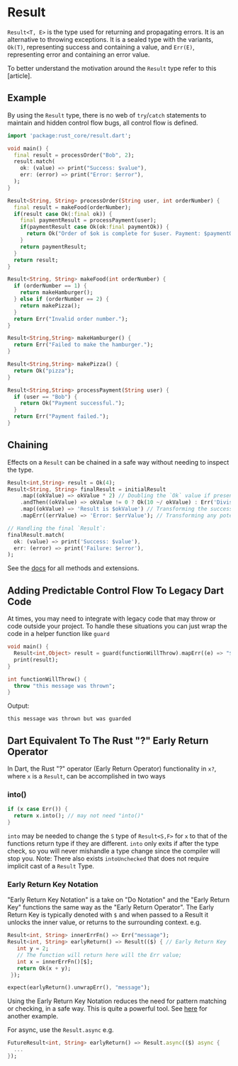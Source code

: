 # Result

`Result<T, E>` is the type used for returning and propagating errors. It is an alternative to throwing exceptions. It is a sealed type with the variants, `Ok(T)`, representing success and containing a value, and `Err(E)`, representing error and containing an error value.

To better understand the motivation around the `Result` type refer to this [article].

## Example
By using the `Result` type, there is no web of `try`/`catch` statements to maintain and hidden control flow bugs, all control flow is defined.
```dart
import 'package:rust_core/result.dart';

void main() {
  final result = processOrder("Bob", 2);
  result.match(
    ok: (value) => print("Success: $value"),
    err: (error) => print("Error: $error"),
  );
}

Result<String, String> processOrder(String user, int orderNumber) {
  final result = makeFood(orderNumber);
  if(result case Ok(:final ok)) {
    final paymentResult = processPayment(user);
    if(paymentResult case Ok(ok:final paymentOk)) {
      return Ok("Order of $ok is complete for $user. Payment: $paymentOk");
    }
    return paymentResult;
  }
  return result;
}

Result<String, String> makeFood(int orderNumber) {
  if (orderNumber == 1) {
    return makeHamburger();
  } else if (orderNumber == 2) {
    return makePizza();
  }
  return Err("Invalid order number.");
}

Result<String,String> makeHamburger() {
  return Err("Failed to make the hamburger.");
}

Result<String,String> makePizza() {
  return Ok("pizza");
}

Result<String,String> processPayment(String user) {
  if (user == "Bob") {
    return Ok("Payment successful.");
  }
  return Err("Payment failed.");
}
```

## Chaining
Effects on a `Result` can be chained in a safe way without
needing to inspect the type.
```dart
Result<int,String> result = Ok(4);
Result<String, String> finalResult = initialResult
    .map((okValue) => okValue * 2) // Doubling the `Ok` value if present.
    .andThen((okValue) => okValue != 0 ? Ok(10 ~/ okValue) : Err('Division by zero')) // Potentially failing operation.
    .map((okValue) => 'Result is $okValue') // Transforming the successful result into a string.
    .mapErr((errValue) => 'Error: $errValue'); // Transforming any potential error.

// Handling the final `Result`:
finalResult.match(
  ok: (value) => print('Success: $value'),
  err: (error) => print('Failure: $error'),
);
```
See the [docs] for all methods and extensions.

## Adding Predictable Control Flow To Legacy Dart Code
At times, you may need to integrate with legacy code that may throw or code outside your project. To handle these situations you can just wrap the code in a helper function like `guard`
```dart
void main() {
  Result<int,Object> result = guard(functionWillThrow).mapErr((e) => "$e but was guarded");
  print(result);
}

int functionWillThrow() {
  throw "this message was thrown";
}
```
Output:
```text
this message was thrown but was guarded
```

## Dart Equivalent To The Rust "?" Early Return Operator
In Dart, the Rust "?" operator (Early Return Operator) functionality in `x?`, where `x` is a `Result`, can be 
accomplished in two ways
### into()
```dart
if (x case Err()) {
  return x.into(); // may not need "into()"
}
```
`into` may be needed to change the `S` type of `Result<S,F>` for `x` to that of the functions return type if 
they are different.
`into` only exits if after the type check, so you will never mishandle a type change since the compiler will stop you.
Note: There also exists
`intoUnchecked` that does not require implicit cast of a `Result` Type.
### Early Return Key Notation
"Early Return Key Notation" is a take on "Do Notation" and the "Early Return Key"
functions the same way as the "Early Return Operator". The 
Early Return Key is typically denoted with `$` and when 
passed to a Result it unlocks the inner value, or returns to the surrounding context. e.g.
```dart
Result<int, String> innerErrFn() => Err("message");
Result<int, String> earlyReturn() => Result(($) { // Early Return Key
   int y = 2;
   // The function will return here will the Err value;
   int x = innerErrFn()[$];
   return Ok(x + y);
 });

expect(earlyReturn().unwrapErr(), "message");
```
Using the Early Return Key Notation reduces the need for pattern matching or checking, in a safe way. This is quite a 
powerful tool. See [here](tips_and_best_practices.md#pattern-matching-vs-early-return-key) for another example.

For async, use the `Result.async` e.g.
```dart
FutureResult<int, String> earlyReturn() => Result.async(($) async {
  ...
});
```

[docs]:https://pub.dev/documentation/rust_core/latest/result/result-library.html